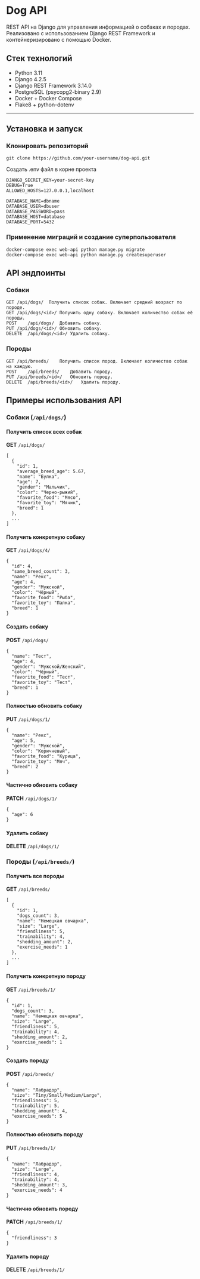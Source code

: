 # Dog API

REST API на Django для управления информацией о собаках и породах. Реализовано с использованием Django REST Framework и контейнеризировано с помощью Docker.

## Стек технологий

- Python 3.11
- Django 4.2.5
- Django REST Framework 3.14.0
- PostgreSQL (psycopg2-binary 2.9)
- Docker + Docker Compose
- Flake8 + python-dotenv

---

## Установка и запуск

### Клонировать репозиторий
```
git clone https://github.com/your-username/dog-api.git
```
Создать .env файл в корне проекта
```
DJANGO_SECRET_KEY=your-secret-key
DEBUG=True
ALLOWED_HOSTS=127.0.0.1,localhost

DATABASE_NAME=dbname
DATABASE_USER=dbuser
DATABASE_PASSWORD=pass
DATABASE_HOST=database
DATABASE_PORT=5432
```
### Применение миграций и создание суперпользователя
```
docker-compose exec web-api python manage.py migrate
docker-compose exec web-api python manage.py createsuperuser
```
## API эндпоинты
### Собаки
```
GET	/api/dogs/	Получить список собак. Включает средний возраст по породе.
GET	/api/dogs/<id>/	Получить одну собаку. Включает количество собак её породы.
POST	/api/dogs/	Добавить собаку.
PUT	/api/dogs/<id>/	Обновить собаку.
DELETE	/api/dogs/<id>/	Удалить собаку.
```
### Породы
```
GET	/api/breeds/	Получить список пород. Включает количество собак на каждую.
POST	/api/breeds/	Добавить породу.
PUT	/api/breeds/<id>/	Обновить породу.
DELETE	/api/breeds/<id>/	Удалить породу.
```

## Примеры использования API

### Собаки (`/api/dogs/`)

#### Получить список всех собак
**GET** `/api/dogs/`
```
[
  {
    "id": 1,
    "average_breed_age": 5.67,
    "name": "Булка",
    "age": 7,
    "gender": "Мальчик",
    "color": "Черно-рыжий",
    "favorite_food": "Мясо",
    "favorite_toy": "Мячик",
    "breed": 1
  },
  ...
]
```

#### Получить конкретную собаку
**GET** `/api/dogs/4/`
```
{
  "id": 4,
  "same_breed_count": 3,
  "name": "Рекс",
  "age": 4,
  "gender": "Мужской",
  "color": "Чёрный",
  "favorite_food": "Рыба",
  "favorite_toy": "Палка",
  "breed": 1
}
```

#### Создать собаку
**POST** `/api/dogs/`
```
{
  "name": "Тест",
  "age": 4,
  "gender": "Мужской/Женский",
  "color": "Чёрный",
  "favorite_food": "Тест",
  "favorite_toy": "Тест",
  "breed": 1
}
```

#### Полностью обновить собаку
**PUT** `/api/dogs/1/`
```
{
  "name": "Рекс",
  "age": 5,
  "gender": "Мужской",
  "color": "Коричневый",
  "favorite_food": "Курица",
  "favorite_toy": "Мяч",
  "breed": 2
}
```

#### Частично обновить собаку
**PATCH** `/api/dogs/1/`
```
{
  "age": 6
}
```

#### Удалить собаку
**DELETE** `/api/dogs/1/`


### Породы (`/api/breeds/`)

#### Получить все породы
**GET** `/api/breeds/`
```
[
  {
    "id": 1,
    "dogs_count": 3,
    "name": "Немецкая овчарка",
    "size": "Large",
    "friendliness": 5,
    "trainability": 4,
    "shedding_amount": 2,
    "exercise_needs": 1
  },
  ...
]
```

#### Получить конкретную породу
**GET** `/api/breeds/1/`
```
{
  "id": 1,
  "dogs_count": 3,
  "name": "Немецкая овчарка",
  "size": "Large",
  "friendliness": 5,
  "trainability": 4,
  "shedding_amount": 2,
  "exercise_needs": 1
}
```

#### Создать породу
**POST** `/api/breeds/`
```
{
  "name": "Лабрадор",
  "size": "Tiny/Small/Medium/Large",
  "friendliness": 5,
  "trainability": 5,
  "shedding_amount": 4,
  "exercise_needs": 5
}
```

#### Полностью обновить породу
**PUT** `/api/breeds/1/`
```
{
  "name": "Лабрадор",
  "size": "Large",
  "friendliness": 4,
  "trainability": 4,
  "shedding_amount": 3,
  "exercise_needs": 4
}
```

#### Частично обновить породу
**PATCH** `/api/breeds/1/`
```
{
  "friendliness": 3
}
```

#### Удалить породу
**DELETE** `/api/breeds/1/`

